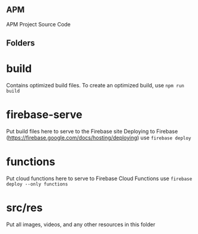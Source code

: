 ## APM
APM Project Source Code

## Folders
# build
Contains optimized build files. To create an optimized build,
use `npm run build`

# firebase-serve
Put build files here to serve to the Firebase site
Deploying to Firebase (https://firebase.google.com/docs/hosting/deploying)
use `firebase deploy`

# functions
Put cloud functions here to serve to Firebase Cloud Functions
use `firebase deploy --only functions`

# src/res
Put all images, videos, and any other resources in this folder
